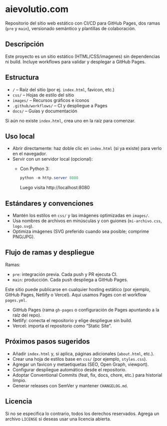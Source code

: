 # aievolutio.com

Repositorio del sitio web estático con CI/CD para GitHub Pages, dos ramas (`pre` y `main`), versionado semántico y plantillas de colaboración.

## Descripción

Este proyecto es un sitio estático (HTML/CSS/imagenes) sin dependencias ni build. Incluye workflows para validar y desplegar a GitHub Pages.

## Estructura

- `/` – Raíz del sitio (por ej. `index.html`, favicon, etc.)
- `css/` – Hojas de estilo del sitio
- `images/` – Recursos gráficos e íconos
 - `.github/workflows/` – CI y despliegue a Pages
 - `docs/` – Guías y documentación

Si aún no existe `index.html`, crea uno en la raíz para comenzar.

## Uso local

- Abrir directamente: haz doble clic en `index.html` (si ya existe) para verlo en el navegador.
- Servir con un servidor local (opcional):
	- Con Python 3:

		```powershell
		python -m http.server 8080
		```

		Luego visita http://localhost:8080

## Estándares y convenciones

- Mantén los estilos en `css/` y las imágenes optimizadas en `images/`.
- Usa nombres de archivos en minúsculas y con guiones (`mi-archivo.css`, `logo.svg`).
- Optimiza imágenes (SVG preferido cuando sea posible; comprime PNG/JPG).

## Flujo de ramas y despliegue

Ramas:

- `pre`: integración previa. Cada push y PR ejecuta CI.
- `main`: producción. Cada push despliega a GitHub Pages.

Este sitio puede publicarse en cualquier hosting estático (por ejemplo, GitHub Pages, Netlify o Vercel). Aquí usamos Pages con el workflow `pages.yml`.

- GitHub Pages (rama `gh-pages` o configuración de Pages apuntando a la raíz del repo).
- Netlify: conecta el repositorio y elige despliegue sin build.
- Vercel: importa el repositorio como “Static Site”.

## Próximos pasos sugeridos

- Añadir `index.html` y, si aplica, páginas adicionales (`about.html`, etc.).
- Crear una hoja de estilos base en `css/` (por ejemplo, `styles.css`).
- Agregar un favicon y metaetiquetas (SEO, Open Graph, viewport).
- Configurar despliegue automático desde el repositorio.
 - Adoptar Conventional Commits (feat, fix, docs, chore, etc.) para historial limpio.
 - Generar releases con SemVer y mantener `CHANGELOG.md`.

## Licencia

Si no se especifica lo contrario, todos los derechos reservados. Agrega un archivo `LICENSE` si deseas usar una licencia abierta.

